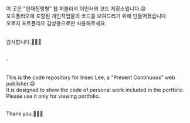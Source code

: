 이 곳은 "현재진행형" 웹 퍼블리셔 이인서의 코드 저장소입니다.😄<br>
포트폴리오에 포함된 개인작업물의 코드를 보여드리기 위해 만들어졌습니다.<br>
오로지 포트폴리오 감상용으로만 사용해주세요. <br><br>

감사합니다.👋👋👋<br><br>

-<br><br>

This is the code repository for Inseo Lee, a "Present Continuous" web publisher.😄<br>
It is designed to show the code of personal work included in the portfolio.<br>
Please use it only for viewing portfolio.<br><br>

Thank you.👋👋👋<br>



<!--
**ingseo/ingseo** is a ✨ _special_ ✨ repository because its `README.md` (this file) appears on your GitHub profile.

### Hi there 👋

Here are some ideas to get you started:

- 🔭 I’m currently working on ...
- 🌱 I’m currently learning ...
- 👯 I’m looking to collaborate on ...
- 🤔 I’m looking for help with ...
- 💬 Ask me about ...
- 📫 How to reach me: ...
- 😄 Pronouns: ...
- ⚡ Fun fact: ...
-->
